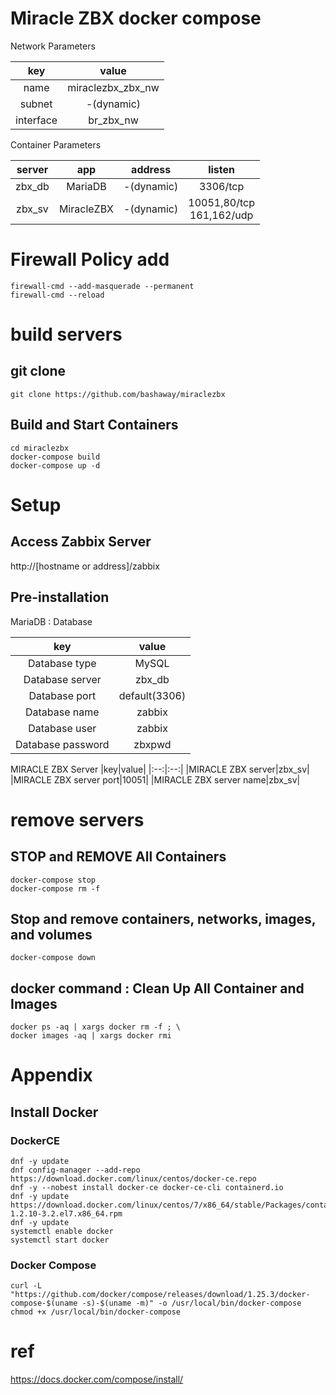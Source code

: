 # Miracle ZBX docker compose

Network Parameters

|key|value|
|:-:|:-:|
|name|miraclezbx_zbx_nw|
|subnet|-(dynamic)|
|interface|br_zbx_nw|

Container Parameters

|server|app|address|listen|
|:-:|:-:|:-:|:-:|
|zbx_db|MariaDB|-(dynamic)|3306/tcp|
|zbx_sv|MiracleZBX|-(dynamic)|10051,80/tcp<BR>161,162/udp|

# Firewall Policy add

```
firewall-cmd --add-masquerade --permanent
firewall-cmd --reload
```


# build servers

## git clone

```
git clone https://github.com/bashaway/miraclezbx
```

## Build and Start Containers
```
cd miraclezbx
docker-compose build
docker-compose up -d
```

# Setup

## Access Zabbix Server

http://[hostname or address]/zabbix

## Pre-installation

MariaDB : Database

|key|value|
|:--:|:--:|
|Database type|MySQL|
|Database server|zbx_db|
|Database port|default(3306)|
|Database name|zabbix|
|Database user|zabbix|
|Database password|zbxpwd|
        
MIRACLE ZBX Server
|key|value|
|:--:|:--:|
|MIRACLE ZBX server|zbx_sv|
|MIRACLE ZBX server port|10051|
|MIRACLE ZBX server name|zbx_sv|



# remove servers

## STOP and REMOVE All Containers
```
docker-compose stop
docker-compose rm -f
```

## Stop and remove containers, networks, images, and volumes
```
docker-compose down
```

## docker command : Clean Up All Container and Images
```
docker ps -aq | xargs docker rm -f ; \
docker images -aq | xargs docker rmi
```


# Appendix

## Install Docker

### DockerCE

```
dnf -y update
dnf config-manager --add-repo https://download.docker.com/linux/centos/docker-ce.repo
dnf -y --nobest install docker-ce docker-ce-cli containerd.io
dnf -y update https://download.docker.com/linux/centos/7/x86_64/stable/Packages/containerd.io-1.2.10-3.2.el7.x86_64.rpm
dnf -y update
systemctl enable docker
systemctl start docker
```

### Docker Compose
```
curl -L "https://github.com/docker/compose/releases/download/1.25.3/docker-compose-$(uname -s)-$(uname -m)" -o /usr/local/bin/docker-compose
chmod +x /usr/local/bin/docker-compose
```


# ref
https://docs.docker.com/compose/install/
